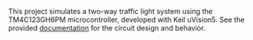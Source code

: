 This project simulates a two-way traffic light system using the TM4C123GH6PM microcontroller, developed with Keil uVision5. See the provided [documentation](./Documentation.pdf) for the circuit design and behavior.
